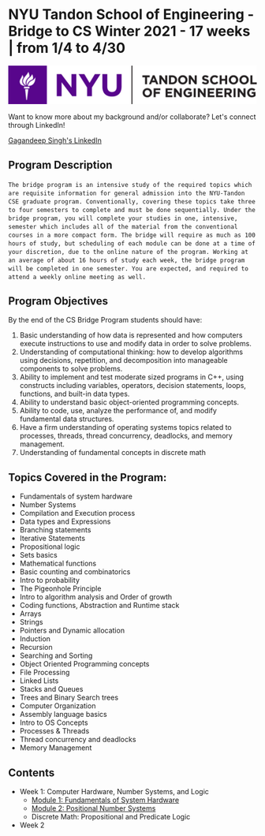 #  NYU Tandon School of Engineering - Bridge to CS Winter 2021 -  17 weeks |  from 1/4 to 4/30

![NYU Tandon School of Engineering Logo](./images/nyu_logo.jpg "NYU Tandon School of Engineering Logo Bridge to CS Spring 2018")

Want to know more about my background and/or collaborate? Let's connect through LinkedIn!

[Gagandeep Singh's LinkedIn](https://www.linkedin.com/in/singhenso)

## Program Description

`The bridge program is an intensive study of the required topics which are requisite information for general admission into the NYU-Tandon CSE graduate program. Conventionally, covering these topics take three to four semesters to complete and must be done sequentially. Under the bridge program, you will complete your studies in one, intensive, semester which includes all of the material from the conventional courses in a more compact form. The bridge will require as much as 100 hours of study, but scheduling of each module can be done at a time of your discretion, due to the online nature of the program. Working at an average of about 16 hours of study each week, the bridge program will be completed in one semester. You are expected, and required to attend a weekly online meeting as well.`

## Program Objectives

By the end of the CS Bridge Program students should have:
1. Basic understanding of how data is represented and how computers execute instructions
to use and modify data in order to solve problems.
2. Understanding of computational thinking: how to develop algorithms using decisions,
repetition, and decomposition into manageable components to solve problems.
3. Ability to implement and test moderate sized programs in C++, using constructs including variables, operators, decision statements, loops, functions, and built-in data
types.
4. Ability to understand basic object-oriented programming concepts.
5. Ability to code, use, analyze the performance of, and modify fundamental data structures.
6. Have a firm understanding of operating systems topics related to processes, threads,
thread concurrency, deadlocks, and memory management.
7. Understanding of fundamental concepts in discrete math

## Topics Covered in the Program:

* Fundamentals of system hardware
* Number Systems
* Compilation and Execution process
* Data types and Expressions
* Branching statements
* Iterative Statements
* Propositional logic
* Sets basics
* Mathematical functions
* Basic counting and combinatorics
* Intro to probability
* The Pigeonhole Principle
* Intro to algorithm analysis and Order of growth
* Coding functions, Abstraction and Runtime stack
* Arrays
* Strings
* Pointers and Dynamic allocation
* Induction
* Recursion
* Searching and Sorting
* Object Oriented Programming concepts
* File Processing
* Linked Lists
* Stacks and Queues
* Trees and Binary Search trees
* Computer Organization
* Assembly language basics
* Intro to OS Concepts
* Processes & Threads
* Thread concurrency and deadlocks
* Memory Management

## Contents
* Week 1: Computer Hardware, Number Systems, and Logic
  * [Module 1: Fundamentals of System Hardware](week_1/module_1/fundamentals_of_system_hardware.md)
  * [Module 2: Positional Number Systems](week_1/module_2/number_systems.md)
  * Discrete Math: Propositional and Predicate Logic
* Week 2
